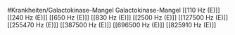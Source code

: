 #Krankheiten/Galactokinase-Mangel
Galactokinase-Mangel
[[110 Hz (E)]]
[[240 Hz (E)]]
[[650 Hz (E)]]
[[830 Hz (E)]]
[[2500 Hz (E)]]
[[127500 Hz (E)]]
[[255470 Hz (E)]]
[[387500 Hz (E)]]
[[696500 Hz (E)]]
[[825910 Hz (E)]]